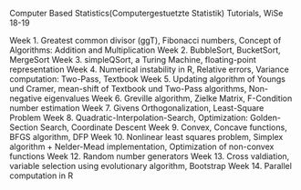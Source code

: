 Computer Based Statistics(Computergestuetzte Statistik) Tutorials, WiSe 18-19

Week 1. Greatest common divisor (ggT), Fibonacci numbers, Concept of Algorithms: Addition and Multiplication
Week 2. BubbleSort, BucketSort, MergeSort
Week 3. simpleQSort, a Turing Machine, floating-point representation
Week 4. Numerical instability in R, Relative errors, Variance computation: Two-Pass, Textbook
Week 5. Updating algorithm of Youngs und Cramer, mean-shift of Textbook und Two-Pass algorithms, Non-negative eigenvalues
Week 6. Greville algorithm, Zielke Matrix,  F-Condition number estimation
Week 7. Givens Orthogonalization, Least-Square Problem
Week 8. Quadratic-Interpolation-Search, Optimization: Golden-Section Search, Coordinate Descent
Week 9. Convex, Concave functions, BFGS algorithm, DFP
Week 10. Nonlinear least squares problem, Simplex algorithm + Nelder-Mead implementation, Optimization of non-convex functions
Week 12. Random number generators
Week 13. Cross valdiation, variable selection using evolutionary algorithm, Bootstrap
Week 14. Parallel computation in R
